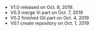 - V1.0 released on Oct. 8, 2019. 
- V0.3 merge Vi part on Oct. 7, 2019
- V0.2 finished Git part on Oct. 4, 2019
- V0.1 create repository on Oct. 1, 2019
